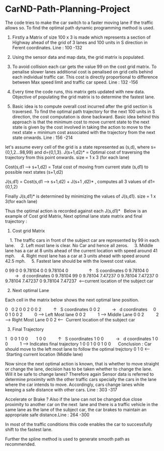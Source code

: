 # CarND-Path-Planning-Project

The code tries to make the car switch to a faster moving lane if the traffic allows so. To find the optimal path dynamic programming method is used. 

1) Firstly a Matrix of size 100 x 3 is made which represents a section of Highway ahead of the grid of 3 lanes and 100 units in S direction in Ferent coordinates. Line : 100 -132

2) Using the sensor data and map data, the grid matrix is populated. 

2) To avoid collision each car gets the value 99 on the cost grid matrix. To penalise slower lanes additional cost is penalised on grid cells behind each individual traffic car. This cost is directly proportional to difference between Max speed limit and traffic car speed. Line : 132 -156

3) Every time the code runs, this matrix gets updated with new data. Objective of populating the grid matrix is to determine the fastest lane. 

4) Basic idea is to compute overall cost incurred after the grid section is traversed. To find the optimal path trajectory for the next 100 units in S direction, the cost computation is done backward. Basic idea behind this approach is that the minimum cost to move current state to the next state is given by the cost involved in taking the action to move to the next state + minimum cost associated with the trajectory from the next state onwards. Line : 156 -214

let's assume every cell of the grid is a state represented as (s,d), where s={0,1,2...98,99} and d={0,1,3}.
J(s+1,d2)* = Optimal cost of traversing the trajectory from this point onwards. size = 1 x 3 (for each lane)

Cost(s,d1 --> s+1,d2) = Total cost of moving from current state (s,d1) to possible next states (s+1,d2) 

J(s,d1) = Cost(s,d1 --> s+1,d2) + J(s+1 ,d2)* , computes all 3 values of d1={0,1,2}

Finally J(s,d1)* is determined by minimizing the values of J(s,d1). size = 1 x 3(for each lane)

Thus the optimal action is recorded against each J(s,d1)*
 
Below is an example of Cost grid Matrix, Next optimal lane state matrix and final trajectory :

1) Cost grid Matrix

    1. The traffic cars in front of the subject car are represented by 99 in each lane.
    2. Left most lane is clear. No Car and hence all zeros.
    3. Middle lane has a car at 8 units ahead of the current location with speed around 41 mph.
    4. Right most lane has a car at 3 units ahead with speed around 42.5 mph.
    5. Fastest lane should be with the lowest cost value.  

0 		99 		0 
0 	9.78104 	0 
0 	9.78104 	0                 ↑   S coordinates 
0 	9.78104 	0                 →   d coordinates
0 	9.78104 	99 
0 	9.78104 	7.47237 
0 	9.78104 	7.47237 
0 	9.78104 	7.47237 
0 	9.78104 	7.47237  <--current location of the subject car

2) Next optimal Lane

Each cell in the matrix below shows the next optimal lane position.

0   0 	2 
0 	0 	2 
0 	0 	2          ↑   S coordinates
0 	0 	2          →   d coordinates     
0 	0 	1 
0 	0 	2          0 --> Left Most lane
0 	0 	2          1 --> Middle Lane
0 	0	2          2 --> Right Most Lane
0	0	2 <--  Current location of the subject car

3) Final Trajectory 

1   0 	0 
1 	0 	0      
1 	0 	0          ↑   S coordinates
1 	0 	0          →   d coordinates
1 	0 	0          1 --> Indicates final trajectory
1 	0 	0 
1 	0 	0 
1 	0	0      Conclusion : Car should move to the left most lane to follow the optimal trejctory
0	1	0 <--  Starting current location (Middle lane)

Now since the next optimal action is known, that is whether to move straight or change the lane, decision has to be taken whether to change the lane. Will it be safe to change lanes? Therefore again Sensor data is referred to determine proximity with the other traffic cars specially the cars in the lane where the car intends to move. Accordingly, cars change lanes while keeping a safe distance with other cars. Line : 303 -317

Accelerate or Brake ?
Also if the lane can not be changed due close proximity to another car on the next  lane and there is a traffic vehicle in the same lane as the lane of the subject car, the car brakes to maintain an appropriate safe distance.Line : 264 -300

In most of the traffic conditions this code enables the car to successfully shift to the fastest lane.

Further the spline method is used to generate smooth path as recommended.

